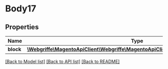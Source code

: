 # Body17

## Properties
Name | Type | Description | Notes
------------ | ------------- | ------------- | -------------
**block** | [**\Webgriffe\MagentoApiClient\Webgriffe\MagentoApiClient\Model\CmsDataBlockInterface**](CmsDataBlockInterface.md) |  | 

[[Back to Model list]](../README.md#documentation-for-models) [[Back to API list]](../README.md#documentation-for-api-endpoints) [[Back to README]](../README.md)


